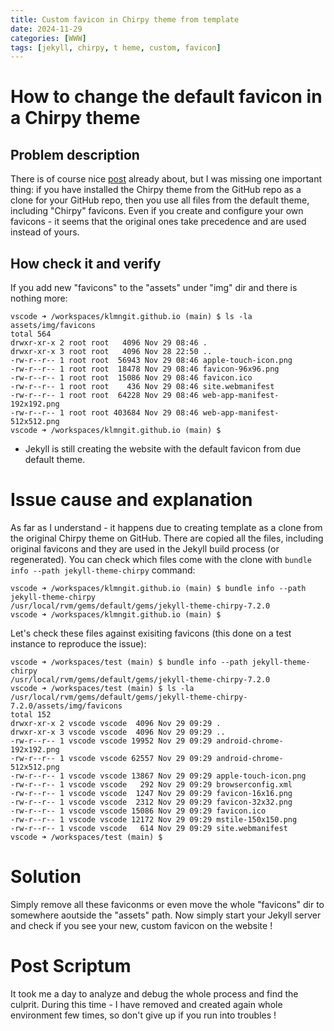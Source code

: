 ```yaml
---
title: Custom favicon in Chirpy theme from template
date: 2024-11-29
categories: [WWW]
tags: [jekyll, chirpy, t heme, custom, favicon]
---
```


# How to change the default favicon in a Chirpy theme
## Problem description
There is of course nice [post](https://tranglc.github.io/posts/customize-the-favicon/) already about, but I was missing one important thing: if you have installed the Chirpy theme from the GitHub repo as a clone for your GitHub repo, then you use all files from the default theme, including "Chirpy" favicons. Even if you create and configure your own favicons - it seems that the original ones take precedence and are used instead of yours.

## How check it and verify
If you add new "favicons" to the "assets" under "img" dir and there is nothing more:
```terminal
vscode ➜ /workspaces/klmngit.github.io (main) $ ls -la assets/img/favicons
total 564
drwxr-xr-x 2 root root   4096 Nov 29 08:46 .
drwxr-xr-x 3 root root   4096 Nov 28 22:50 ..
-rw-r--r-- 1 root root  56943 Nov 29 08:46 apple-touch-icon.png
-rw-r--r-- 1 root root  18478 Nov 29 08:46 favicon-96x96.png
-rw-r--r-- 1 root root  15086 Nov 29 08:46 favicon.ico
-rw-r--r-- 1 root root    436 Nov 29 08:46 site.webmanifest
-rw-r--r-- 1 root root  64228 Nov 29 08:46 web-app-manifest-192x192.png
-rw-r--r-- 1 root root 403684 Nov 29 08:46 web-app-manifest-512x512.png
vscode ➜ /workspaces/klmngit.github.io (main) $ 
```
- Jekyll is still creating the website with the default favicon from due default theme.

# Issue cause and explanation
As far as I understand - it happens due to creating template as a clone from the original Chirpy theme on GitHub. There are copied all the files, including original favicons and they are used in the Jekyll build process (or regenerated). You can check which files come with the clone with `bundle info --path jekyll-theme-chirpy` command:
```terninal
vscode ➜ /workspaces/klmngit.github.io (main) $ bundle info --path jekyll-theme-chirpy  
/usr/local/rvm/gems/default/gems/jekyll-theme-chirpy-7.2.0
vscode ➜ /workspaces/klmngit.github.io (main) $
```
Let's check these files against exisiting favicons (this done on a test instance to reproduce the issue):
```terminal
vscode ➜ /workspaces/test (main) $ bundle info --path jekyll-theme-chirpy  
/usr/local/rvm/gems/default/gems/jekyll-theme-chirpy-7.2.0
vscode ➜ /workspaces/test (main) $ ls -la /usr/local/rvm/gems/default/gems/jekyll-theme-chirpy-7.2.0/assets/img/favicons 
total 152
drwxr-xr-x 2 vscode vscode  4096 Nov 29 09:29 .
drwxr-xr-x 3 vscode vscode  4096 Nov 29 09:29 ..
-rw-r--r-- 1 vscode vscode 19952 Nov 29 09:29 android-chrome-192x192.png
-rw-r--r-- 1 vscode vscode 62557 Nov 29 09:29 android-chrome-512x512.png
-rw-r--r-- 1 vscode vscode 13867 Nov 29 09:29 apple-touch-icon.png
-rw-r--r-- 1 vscode vscode   292 Nov 29 09:29 browserconfig.xml
-rw-r--r-- 1 vscode vscode  1247 Nov 29 09:29 favicon-16x16.png
-rw-r--r-- 1 vscode vscode  2312 Nov 29 09:29 favicon-32x32.png
-rw-r--r-- 1 vscode vscode 15086 Nov 29 09:29 favicon.ico
-rw-r--r-- 1 vscode vscode 12172 Nov 29 09:29 mstile-150x150.png
-rw-r--r-- 1 vscode vscode   614 Nov 29 09:29 site.webmanifest
vscode ➜ /workspaces/test (main) $ 
```

# Solution
Simply remove all these faviconms or even move the whole "favicons" dir to somewhere aoutside the "assets" path. Now simply start your Jekyll server and check if you see your new, custom favicon on the website !

# Post Scriptum
It took me a day to analyze and debug the whole process and find the culprit. During this time - I have removed and created again whole environment few times, so don't give up if you run into troubles !
